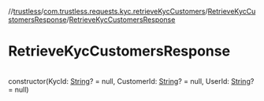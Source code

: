 //[trustless](../../../index.md)/[com.trustless.requests.kyc.retrieveKycCustomers](../index.md)/[RetrieveKycCustomersResponse](index.md)/[RetrieveKycCustomersResponse](-retrieve-kyc-customers-response.md)

# RetrieveKycCustomersResponse

\
constructor(KycId: [String](https://kotlinlang.org/api/latest/jvm/stdlib/kotlin/-string/index.html)? = null, CustomerId: [String](https://kotlinlang.org/api/latest/jvm/stdlib/kotlin/-string/index.html)? = null, UserId: [String](https://kotlinlang.org/api/latest/jvm/stdlib/kotlin/-string/index.html)? = null)
